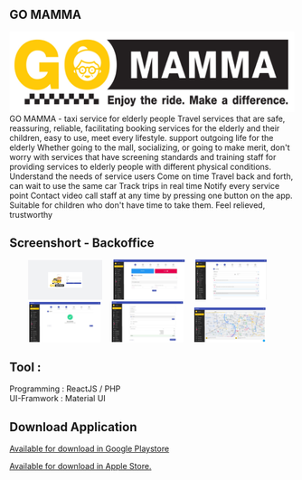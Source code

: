 

## GO MAMMA
<img src="public/image/Gomamma_banner.jpeg">
GO MAMMA - taxi service for elderly people Travel services that are safe, reassuring, reliable, facilitating booking services for the elderly and their children, easy to use, meet every lifestyle. support outgoing life for the elderly Whether going to the mall, socializing, or going to make merit, don't worry with services that have screening standards and training staff for providing services to elderly people with different physical conditions. Understand the needs of service users Come on time Travel back and forth, can wait to use the same car Track trips in real time Notify every service point Contact video call staff at any time by pressing one button on the app. Suitable for children who don't have time to take them. Feel relieved, trustworthy

## Screenshort - Backoffice

<div align="center">
   <img src="screen/screen-000.JPG" width="26%"> &nbsp; &nbsp;
   <img src="screen/screen-001.JPG" width="25%"> &nbsp; &nbsp;
   <img src="screen/screen-002.JPG" width="25%"> &nbsp; &nbsp;
</div>

<div align="center">
   <img src="screen/screen-003.JPG" width="25%"> &nbsp; &nbsp;
   <img src="screen/screen-006.JPG" width="25%"> &nbsp; &nbsp;
   <img src="screen/screen-007.JPG" width="25%" > &nbsp; &nbsp;
</div>

## Tool :
<p/>
<div>Programming : ReactJS / PHP </div>
<div>UI-Framwork : Material UI</div>
<p>

## Download Application

[Available for download in Google Playstore](https://play.google.com/store/apps/details?id=com.doublem.gomamma&hl=th&gl=US)

[Available for download in Apple Store.](https://apps.apple.com/th/app/go-mamma/id1633033336)
